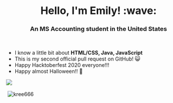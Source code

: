 <h1 align="center">Hello, I'm Emily! :wave:</h1>
<h3 align="center">An MS Accounting student in the United States</h3>
<br/>

- I know a little bit about **HTML/CSS, Java, JavaScript**
- This is my second official pull request on GitHub! :smiley_cat:
- Happy Hacktoberfest 2020 everyone!!!
- Happy almost Halloween!! :ghost:



<img src="https://github-profile-trophy.vercel.app/?username=kree666&theme=dracula&column=3&margin-w=15&margin-h=15 (https://github.com/ryo-ma/github-profile-trophy)">

<p>&nbsp;<img align="center" src="https://github-readme-stats.vercel.app/api?username=kree666&show_icons=true&count_private=true&theme=dark" alt="kree666" /></p>

